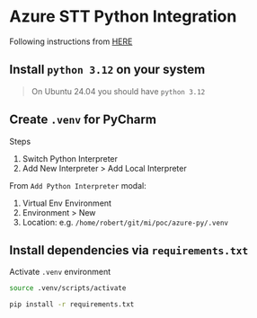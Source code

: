 # Azure STT Python Integration

Following instructions from [HERE](https://learn.microsoft.com/en-us/azure/ai-services/speech-service/how-to-use-codec-compressed-audio-input-streams?tabs=linux%2Cdebian%2Cjava-android%2Cterminal&pivots=programming-language-python)

## Install `python 3.12` on your system

> On Ubuntu 24.04 you should have `python 3.12`

## Create `.venv` for PyCharm 

Steps

1. Switch Python Interpreter
2. Add New Interpreter > Add Local Interpreter 

From `Add Python Interpreter` modal:

1. Virtual Env Environment
2. Environment > New
3. Location: e.g. `/home/robert/git/mi/poc/azure-py/.venv`

## Install dependencies via `requirements.txt`

Activate `.venv` environment

```bash
source .venv/scripts/activate
```

```bash
pip install -r requirements.txt
```
